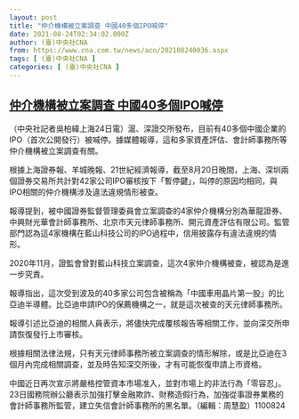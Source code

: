 ```yaml
---
layout: post
title: "仲介機構被立案調查 中國40多個IPO喊停"
date: 2021-08-24T02:34:02.000Z
author: (臺)中央社CNA
from: https://www.cna.com.tw/news/acn/202108240036.aspx
tags: [ (臺)中央社CNA ]
categories: [ (臺)中央社CNA ]
---
```

<!--1629772442000-->
[仲介機構被立案調查 中國40多個IPO喊停](https://www.cna.com.tw/news/acn/202108240036.aspx)
------

<div>
<div></div><div class="paragraph"><p>（中央社記者吳柏緯上海24日電）滬、深證交所發布，目前有40多個中國企業的IPO（首次公開發行）被喊停。據媒體報導，這和多家資產評估、會計師事務所等仲介機構被立案調查有關。</p><p>根據上海證券報、羊城晚報、21世紀經濟報導，截至8月20日晚間，上海、深圳兩個證券交易所共計對42家公司IPO審核按下「暫停鍵」，叫停的原因均相同，與IPO相關的仲介機構涉及違法違規情形被查。</p><p>報導提到，被中國證券監督管理委員會立案調查的4家仲介機構分別為華龍證券、中興財光華會計師事務所、北京市天元律師事務所、開元資產評估有限公司。監管部門認為這4家機構在藍山科技公司的IPO過程中，信用披露存有違法違規的情形。</p><p>2020年11月，證監會曾對藍山科技立案調查，這次4家仲介機構被查，被認為是進一步究責。</p><p>報導指出，這次受到波及的40多家公司包含被稱為「中國車用晶片第一股」的比亞迪半導體。比亞迪申請IPO的保薦機構之一，就是這次被查的天元律師事務所。</p><p>報導引述比亞迪的相關人員表示，將儘快完成覆核報告等相關工作，並向深交所申請恢復發行上市審核。</p><p>根據相關法律法規，只有天元律師事務所被立案調查的情形解除，或是比亞迪在3個月內完成相關調查，並及時告知深交所後，才有可能恢復申請上市資格。</p><p>中國近日再次宣示將嚴格控管資本市場准入，並對市場上的非法行為「零容忍」。23日國務院辦公廳表示加強打擊金融欺詐、財務造假行為，加強從事證券業務的會計師事務所監管，建立失信會計師事務所的黑名單。（編輯：周慧盈）1100824</p></div>
</div>

